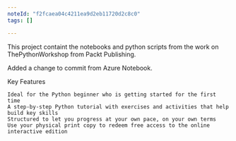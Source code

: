 ```yaml
---
noteId: "f2fcaea04c4211ea9d2eb11720d2c8c0"
tags: []

---
```


This project containt the notebooks and python scripts from the work on ThePythonWorkshop from Packt Publishing.

Added a change to commit from Azure Notebook.

Key Features

    Ideal for the Python beginner who is getting started for the first time
    A step-by-step Python tutorial with exercises and activities that help build key skills
    Structured to let you progress at your own pace, on your own terms
    Use your physical print copy to redeem free access to the online interactive edition

